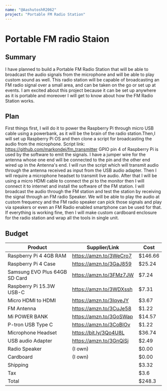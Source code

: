 ```yaml
---
name: "@AashutoshR2062"
project: "Portable FM Radio Station"
---
```


# Portable FM radio Staion

## Summary
I have planned to build a Portable FM Radio Station that will be able to broadcast 
the audio signals from the microphone and will be able to play custom sound as well.
This radio station will be capable of broadcasting an FM radio signal over a small area,
and can be taken on the go or set up at events. I am excited about this project because
it can be set up anywhere as it is portable and moreover I will get to know about how 
the FM Radio Station works.


## Plan

First things first, I will do it to power the Raspberry Pi through micro USB cable using a powerbank, 
as it will be the brain of the radio station.Then,I will set up Raspberry Pi OS and then clone a 
script for broadcasting the audio from the microphone. 
Script link: https://github.com/markondej/fm_transmitter 
GPIO pin 4 of Raspberry Pi is used by the software to emit the signals. I have a jumper wire for the
antenna whose one end will be connected to the pin and the other end wired up in the Antenna's end.
I will run the script which will transmit audio through
the antenna received as input from the USB audio adapter. Then I will require a 
microphone headset to transmit live audio. After that I will be using 
a micro HDMI cable to connect the pi to the monitor then I will connect it to internet and install the 
software of the FM station. I will broadcast the audio through the FM station and test the station by
receiving the signal through an FM radio Speaker. We will be able to play the audio at custom frequency 
and the FM radio speaker can pick those signals and play via speakers or even an FM Radio enabled 
smartphone can be used for that. If everything is working fine, then I will make custom 
cardboard enclosure for the radio station and wrap all the tools in single unit.





## Budget

| Product                            | Supplier/Link                         | Cost       |
| ---------------------------------- | ------------------------------------- | ---------- |
| Raspberry Pi 4 4GB RAM             | https://amzn.to/3WeCro7               | $146.66    |
| Raspberry Pi 4 Case                | https://amzn.to/3GaJ859               | $25.24     |
| Samsung EVO Plus 64GB SD Card      | https://amzn.to/3FMz7JW               | $7.24      |
| Raspberry Pi 15.3W USB-C           | https://amzn.to/3WDXssh               | $7.31      |
| Micro HDMI to HDMI			           | https://amzn.to/3IqyeJY	             | $3.67      |
| FM Antenna                  			 | https://amzn.to/3CuJe58               | $1.22      |
| Mi POWER BANK 			               | https://amzn.to/3GoSWap	             | $14.57     |
| P-tron USB Type C		               | https://amzn.to/3CoBlOv               | $1.22      |
| Microphone Headset			           | https://bit.ly/3Qo4U8L                | $36.74     |
| USB audio Adapter			             | https://amzn.to/3GnQiSj        		   | $2.49      |
| Radio Speaker                      | (I own)                               | $0.00      |
| Cardboard                          | (I own)                               | $0.00      | 
| Shipping								           |                                       | $3.32      |
| Tax                                |                                       | $3.6       |
| Total                              |                                       | $248.3     |
